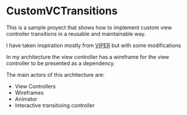 # CustomVCTransitions

This is a sample proyect that shows how to implement custom view controller transitions in a reusable and maintainable way.

I have taken inspiration mostly from [VIPER](https://medium.com/cr8resume/viper-architecture-for-ios-project-with-simple-demo-example-7a07321dbd29) but with some modifications

In my architecture the view controller has a wireframe for the view controller to be presented as a dependency.

The main actors of this architecture are:

* View Controllers
* Wireframes
* Animator
* Interactive transitioing controller

